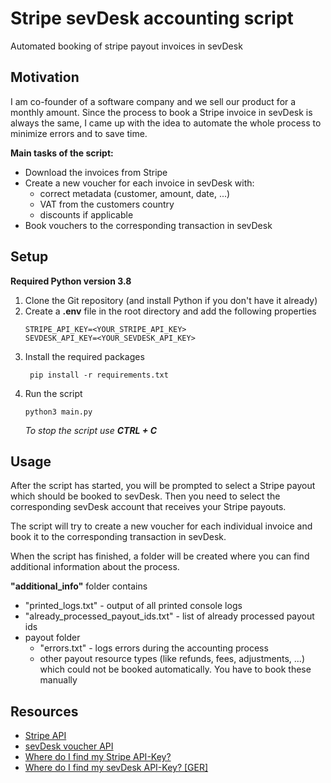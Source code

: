# Stripe sevDesk accounting script
Automated booking of stripe payout invoices in sevDesk

## Motivation
I am co-founder of a software company and we sell our product for a monthly amount. Since the process to book a Stripe invoice in sevDesk is always the same, I came up with the idea to automate the whole process to minimize errors and to save time.

__Main tasks of the script:__
- Download the invoices from Stripe
- Create a new voucher for each invoice in sevDesk with:
  - correct metadata (customer, amount, date, ...)
  - VAT from the customers country
  - discounts if applicable
- Book vouchers to the corresponding transaction in sevDesk

## Setup
__Required Python version 3.8__
1. Clone the Git repository (and install Python if you don't have it already)
2. Create a __.env__ file in the root directory and add the following properties
    ```
    STRIPE_API_KEY=<YOUR_STRIPE_API_KEY>
    SEVDESK_API_KEY=<YOUR_SEVDESK_API_KEY>
    ```
3. Install the required packages
   ```
    pip install -r requirements.txt
   ```
4. Run the script
   ```
   python3 main.py
   ```
    *To stop the script use __CTRL + C__*

## Usage
After the script has started, you will be prompted to select a Stripe payout which should be booked to sevDesk. Then you need to select the corresponding sevDesk account that receives your Stripe payouts.

The script will try to create a new voucher for each individual invoice and book it to the corresponding transaction in sevDesk.

When the script has finished, a folder will be created where you can find additional information about the process.

__"additional_info"__ folder contains
- "printed_logs.txt" - output of all printed console logs
- "already_processed_payout_ids.txt" - list of already processed payout ids
- payout folder
  - "errors.txt" - logs errors during the accounting process
  - other payout resource types (like refunds, fees, adjustments, ...) which could not be booked automatically. You have to book these manually



## Resources
- [Stripe API](https://stripe.com/docs/api?lang=python)
- [sevDesk voucher API](https://my.sevdesk.de/api/ReceiptAPI/doc.html)
- [Where do I find my Stripe API-Key?](https://stripe.com/docs/keys#obtain-api-keys)
- [Where do I find my sevDesk API-Key? [GER]](https://hilfe.sevdesk.de/de/knowledge/wo-finde-ich-meinen-api-token-in-sevdesk)
